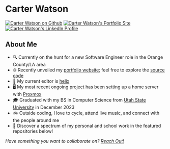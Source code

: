 <h1>Carter Watson</h1>

<!-- icons -->
<p>
    <a href="https://github.com/cartwatson" target="_blank"><img src="https://img.shields.io/badge/github-cartwatson-24292e?style=for-the-badge&amp;logo=github" alt="Carter Watson on Github"></a>
    <a href="https://cartwatson.com" target="_blank"><img src="https://img.shields.io/badge/Portfolio-cartwatson.com-24292e?style=for-the-badge&amp;logo=github-pages&amp;logoColor=white" alt="Carter Watson's Portfolio Site"></a>
    <a href="https://linkedin.com/in/cartwatson" target="_blank"><img src="https://img.shields.io/badge/linkedin-cartwatson-24292e?style=for-the-badge&amp;logo=linkedin&amp;logoColor=white" alt="Carter Watson's LinkedIn Profile"></a>
</p>

## About Me

<!-- - 🏢 Currently honing my skills as a Software Engineer at []() -->
- 🔍 Currently on the hunt for a new Software Engineer role in the Orange County/LA area
- 🌐 Recently unveiled my [portfolio website](https://cartwatson.com); feel free to explore the [source code](https://github.com/cartwatson/cartwatson.github.io)
- 🧬 My current editor is [helix](https://helix-editor.com/)
- 🖥️ My most recent ongoing project has been setting up a home server with [Proxmox](https://proxmox.com)
- 🎓 Graduated with my BS in Computer Science from [Utah State University](https://www.usu.edu/) in December 2023
- 🚲 Outside coding, I love to cycle, attend live music, and connect with the people around me
- 👀 Discover a spectrum of my personal and school work in the featured repositories below!

*Have something you want to collaborate on? [Reach Out!](https://www.linkedin.com/in/cartwatson)*


